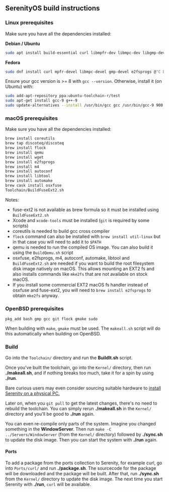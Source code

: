 ## SerenityOS build instructions

### Linux prerequisites
Make sure you have all the dependencies installed:

**Debian / Ubuntu**
```bash
sudo apt install build-essential curl libmpfr-dev libmpc-dev libgmp-dev e2fsprogs qemu-system-i386 qemu-utils
```

**Fedora**
```bash
sudo dnf install curl mpfr-devel libmpc-devel gmp-devel e2fsprogs @"C Development Tools and Libraries" @Virtualization
```

Ensure your gcc version is >= 8 with `gcc --version`. Otherwise, install it (on Ubuntu) with:
```bash
sudo add-apt-repository ppa:ubuntu-toolchain-r/test
sudo apt-get install gcc-9 g++-9
sudo update-alternatives --install /usr/bin/gcc gcc /usr/bin/gcc-9 900 --slave /usr/bin/g++ g++ /usr/bin/g++-9
```

### macOS prerequisites
Make sure you have all the dependencies installed:
```bash
brew install coreutils
brew tap discoteq/discoteq
brew install flock
brew install qemu
brew install wget
brew install e2fsprogs
brew install m4
brew install autoconf
brew install libtool
brew install automake
brew cask install osxfuse
Toolchain/BuildFuseExt2.sh
```

Notes: 
- fuse-ext2 is not available as brew formula so it must be installed using `BuildFuseExt2.sh`
- Xcode and `xcode-tools` must be installed (`git` is required by some scripts)
- coreutils is needed to build gcc cross compiler
- `flock` command can also be installed with `brew install util-linux` but in that case you will need to add it to `$PATH`
- qemu is needed to run the compiled OS image. You can also build it using the `BuildQemu.sh` script
- osxfuse, e2fsprogs, m4, autoconf, automake, libtool and `BuildFuseExt2.sh` are needed if you want to build the root filesystem disk image natively on macOS. This allows mounting an EXT2 fs and also installs commands like `mke2fs` that are not available on stock macOS. 
- If you install some commercial EXT2 macOS fs handler instead of osxfuse and fuse-ext2, you will need to `brew install e2fsprogs` to obtain `mke2fs` anyway.

### OpenBSD prerequisites
```
pkg_add bash gmp gcc git flock gmake sudo
```

When building with `make`, `gmake` must be used.  The `makeall.sh` script will do this automatically when building on OpenBSD.

### Build
Go into the `Toolchain/` directory and run the **BuildIt.sh** script.

Once you've built the toolchain, go into the `Kernel/` directory, then run
**./makeall.sh**, and if nothing breaks too much, take it for a spin by using
**./run**.

Bare curious users may even consider sourcing suitable hardware to [install Serenity on a physical PC.](https://github.com/SerenityOS/serenity/blob/master/INSTALL.md)

Later on, when you `git pull` to get the latest changes, there's no need to rebuild the toolchain. You can simply rerun **./makeall.sh** in the `Kernel/` directory and you'll be good to **./run** again.

You can even re-compile only parts of the system. Imagine you changed something in the **WindowServer**. Then run `make -C ../Servers/WindowServer` (from the `Kernel/` directory) followed by **./sync.sh** to update the disk image. Then you can start the system with **./run** again.

#### Ports
To add a package from the ports collection to Serenity, for example curl, go into `Ports/curl/` and run **./package.sh**. The sourcecode for the package will be downloaded and the package will be built. After that, run **./sync.sh** from the `Kernel/` directory to update the disk image. The next time you start Serenity with **./run**, `curl` will be available.
